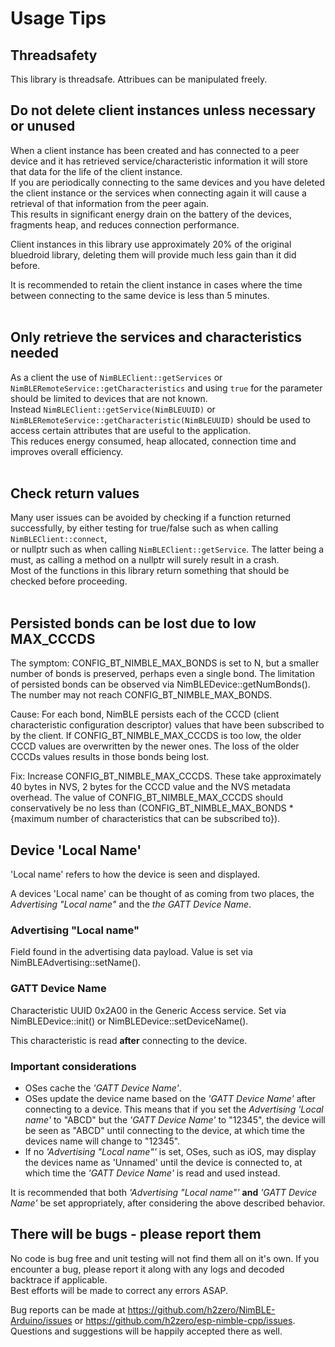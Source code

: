 # Usage Tips

## Threadsafety

This library is threadsafe. Attribues can be manipulated freely.

## Do not delete client instances unless necessary or unused

When a client instance has been created and has connected to a peer device and it has retrieved service/characteristic information it will store that data for the life of the client instance.  
If you are periodically connecting to the same devices and you have deleted the client instance or the services when connecting again it will cause a retrieval of that information from the peer again.  
This results in significant energy drain on the battery of the devices, fragments heap, and reduces connection performance.  
  
Client instances in this library use approximately 20% of the original bluedroid library, deleting them will provide much less gain than it did before.  

It is recommended to retain the client instance in cases where the time between connecting to the same device is less than 5 minutes.  
<br/>  

## Only retrieve the services and characteristics needed

As a client the use of `NimBLEClient::getServices` or `NimBLERemoteService::getCharacteristics` and using `true` for the parameter should be limited to devices that are not known.  
Instead `NimBLEClient::getService(NimBLEUUID)` or `NimBLERemoteService::getCharacteristic(NimBLEUUID)` should be used to access certain attributes that are useful to the application.  
This reduces energy consumed, heap allocated, connection time and improves overall efficiency.  
<br/>  

## Check return values

Many user issues can be avoided by checking if a function returned successfully, by either testing for true/false such as when calling `NimBLEClient::connect`,  
or nullptr such as when  calling `NimBLEClient::getService`. The latter being a must, as calling a method on a nullptr will surely result in a crash.  
Most of the functions in this library return something that should be checked before proceeding.  
<br/>  

## Persisted bonds can be lost due to low MAX_CCCDS

The symptom: CONFIG_BT_NIMBLE_MAX_BONDS is set to N, but a smaller number of bonds is preserved, perhaps even a single bond. The limitation of persisted bonds can be observed via NimBLEDevice::getNumBonds(). The number may not reach CONFIG_BT_NIMBLE_MAX_BONDS.

Cause: For each bond, NimBLE persists each of the CCCD (client characteristic configuration descriptor) values that have been subscribed
to by the client. If CONFIG_BT_NIMBLE_MAX_CCCDS is too low, the older CCCD values are overwritten by the newer ones. The loss of the older
CCCDs values results in those bonds being lost.

Fix: Increase CONFIG_BT_NIMBLE_MAX_CCCDS. These take approximately 40 bytes in NVS, 2 bytes for the CCCD value and the NVS metadata overhead. The value of
CONFIG_BT_NIMBLE_MAX_CCCDS should conservatively be no less than (CONFIG_BT_NIMBLE_MAX_BONDS * {maximum number of characteristics that can be subscribed to}).

## Device 'Local Name'

'Local name' refers to how the device is seen and displayed.

A devices 'Local name' can be thought of as coming from two places, the <i>Advertising "Local name"</i> and the <i>the GATT Device Name</i>.

### Advertising "Local name"

Field found in the advertising data payload. Value is set via NimBLEAdvertising::setName().

### GATT Device Name

Characteristic UUID 0x2A00 in the Generic Access service. Set via NimBLEDevice::init() or NimBLEDevice::setDeviceName().

This characteristic is read <b>after</b> connecting to the device.

### Important considerations

* OSes cache the <i>'GATT Device Name'</i>.
* OSes update the device name based on the <i>'GATT Device Name'</i> after connecting to a device. This means that if you set the <i>Advertising 'Local name'</i> to "ABCD" but the <i>'GATT Device Name'</i> to "12345", the device will be seen as "ABCD" until connecting to the device, at which time the devices name will change to "12345".
* If no <i>'Advertising "Local name"'</i> is set, OSes, such as iOS, may display the devices name as 'Unnamed' until the device is connected to, at which time the <i>'GATT Device Name'</i> is read and used instead.

It is recommended that both <i>'Advertising "Local name"'</i> <b>and</b> <i>'GATT Device Name'</i> be set appropriately, after considering the above described behavior.

## There will be bugs - please report them

No code is bug free and unit testing will not find them all on it's own. If you encounter a bug, please report it along with any logs and decoded backtrace if applicable.  
Best efforts will be made to correct any errors ASAP.  

Bug reports can be made at https://github.com/h2zero/NimBLE-Arduino/issues or https://github.com/h2zero/esp-nimble-cpp/issues.  
Questions and suggestions will be happily accepted there as well.

